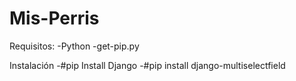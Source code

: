 # Mis-Perris
Requisitos:
-Python 
-get-pip.py

Instalación
-#pip Install Django
-#pip install django-multiselectfield

